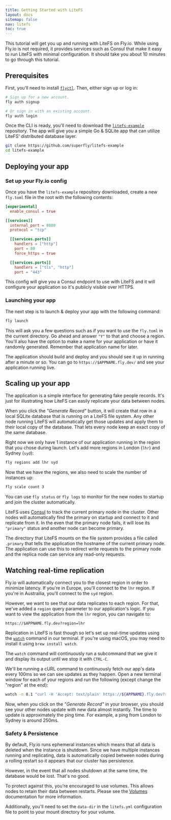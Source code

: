 ```yaml
---
title: Getting Started with LiteFS
layout: docs
sitemap: false
nav: litefs
toc: true
---
```


This tutorial will get you up and running with LiteFS on Fly.io. While using
Fly.io is not required, it provides services such as Consul that make it easy
to run LiteFS with minimal configuration. It should take you about 10 minutes
to go through this tutorial.


## Prerequisites

First, you'll need to install [`flyctl`](/docs/hands-on/install-flyctl/).
Then, either sign up or log in:

```sh
# Sign up for a new account.
fly auth signup
```

```sh
# Or sign in with an existing account.
fly auth login
```

Once the CLI is ready, you'll need to download the [`litefs-example`](https://github.com/superfly/litefs-example)
repository. The app will give you a simple Go & SQLite app that can utilize
LiteFS' distributed database layer.

```sh
git clone https://github.com/superfly/litefs-example
cd litefs-example
```

## Deploying your app

### Set up your Fly.io config

Once you have the `litefs-example` repository downloaded, create a new `fly.toml`
file in the root with the following contents:

```toml
[experimental]
  enable_consul = true

[[services]]
  internal_port = 8080
  protocol = "tcp"

  [[services.ports]]
    handlers = ["http"]
    port = 80
    force_https = true

  [[services.ports]]
    handlers = ["tls", "http"]
    port = "443"
```

This config will give you a Consul endpoint to use with LiteFS and it will
configure your application so it's publicly visible over HTTPS.


### Launching your app

The next step is to launch & deploy your app with the following command:

```sh
fly launch
```

This will ask you a few questions such as if you want to use the `fly.toml` in
the current directory. Go ahead and answer `"Y"` to that and choose a region.
You'll also have the option to make a name for your application or have it
randomly generated. Remember that application name for later.

The application should build and deploy and you should see it up in running
after a minute or so. You can go to `https://$APPNAME.fly.dev/` and see your
application running live.


## Scaling up your app

The application is a simple interface for generating fake people records. It's
just for illustrating how LiteFS can easily replicate your data between nodes.

When you click the _"Generate Record"_ button, it will create that row in a
local SQLite database that is running on a LiteFS file system. Any other node
running LiteFS will automatically get those updates and apply them to their
local copy of the database. That lets every node keep an exact copy of the same
database.

Right now we only have 1 instance of our application running in the region that
you chose during launch. Let's add more regions in London (`lhr`) and
Sydney (`syd`):

```sh
fly regions add lhr syd
```

Now that we have the regions, we also need to scale the number of instances up:

```sh
fly scale count 3
```

You can use `fly status` or `fly logs` to monitor for the new nodes to startup
and join the cluster automatically.

LiteFS uses [Consul](https://www.consul.io/) to track the current primary node
in the cluster. Other nodes will automatically find the primary on startup and
connect to it and replicate from it. In the even that the primary node fails,
it will lose its `"primary"` status and another node can become primary.

The directory that LiteFS mounts on the file system provides a file called
`.primary` that tells the application the hostname of the current primary node.
The application can use this to redirect write requests to the primary node
and the replica node can service any read-only requests.


## Watching real-time replication

Fly.io will automatically connect you to the closest region in order to minimize
latency. If you're in Europe, you'll connect to the `lhr` region. If you're in
Austrailia, you'll connect to the `syd` region.

However, we want to see that our data replicates to each region. For that, we've
added a `region` query parameter to our application's logic. If you want to view
the application from the `lhr` region, you can navigate to:

```
https://$APPNAME.fly.dev?region=lhr
```

Replication in LiteFS is fast though so let's set up real-time updates using the
[`watch`](https://linux.die.net/man/1/watch) command in our terminal. If you're
using macOS, you may need to install it using `brew install watch`.

The `watch` command will continuously run a subcommand that we give it and
display its output until we stop it with `CTRL-C`.

We'll be running a cURL command to continuously fetch our app's data every 100ms
so we can see updates as they happen. Open a new terminal window for each of
your regions and run the following (except change the "region" at the end):

```sh
watch -n 0.1 "curl -H 'Accept: text/plain' https://${APPNAME}.fly.dev?region=lhr"
```

Now, when you click on the _"Generate Record"_ in your browser, you should see
your other nodes update with new data almost instantly. The time to update is
approximately the ping time. For example, a ping from London to Sydney is
around 250ms.


### Safety & Persistence

By default, Fly.io runs ephemeral instances which means that all data is deleted
when the instance is shutdown. Since we have multiple instances running and
replicating, data is automatically copied between nodes during a rolling restart
so it appears that our cluster has persistence.

However, in the event that all nodes shutdown at the same time, the database
would be lost. That's no good.

To protect against this, you're encouraged to use volumes. This allows nodes to
retain their data between restarts. Please see the [Volumes](/docs/reference/volumes/)
documentation for more information.

Additionally, you'll need to set the `data-dir` in the `litefs.yml` configuration
file to point to your mount directory for your volume.


